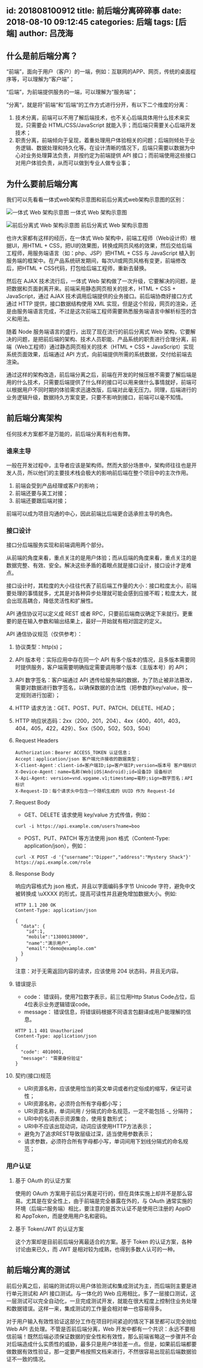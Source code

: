 id: 201808100912
title: 前后端分离碎碎事
date: 2018-08-10 09:12:45
categories: 后端
tags: [后端]
author: 吕茂海
------

## 什么是前后端分离？

“前端”，面向于用户（客户）的一端，例如：互联网的APP、网页，传统的桌面程序等，可以理解为“客户端”；

“后端”，为前端提供服务的一端，可以理解为“服务端”；

”分离“，就是将”前端“和”后端“的工作方式进行分开，有以下二个维度的分离：

1. 技术分离，前端可以不用了解后端技术，也不关心后端具体用什么技术来实现，只需要会 HTML/CSS/JavaScript 就能入手；而后端只需要关心后端开发技术；
2. 职责分离，前端倾向于呈现，着重处理用户体验相关的问题；后端则倾处于业务逻辑、数据处理和持久化等。在设计清晰的情况下，后端只需要以数据为中心对业务处理算法负责，并按约定为前端提供 API 接口；而前端使用这些接口对用户体验负责，从而可以做到专业人做专业事；

## 为什么要前后端分离

我们可以先看看一体式web架构示意图和前后分离式web架构示意图的区别：

![一体式 Web 架构示意图](https://img-blog.csdn.net/20180702151255563?watermark/2/text/aHR0cHM6Ly9ibG9nLmNzZG4ubmV0L2Jpbmdkb25nMTM=/font/5a6L5L2T/fontsize/400/fill/I0JBQkFCMA==/dissolve/70)
一体式 Web 架构示意图

![前后分离式 Web 架构示意图](https://img-blog.csdn.net/20180702151404983?watermark/2/text/aHR0cHM6Ly9ibG9nLmNzZG4ubmV0L2Jpbmdkb25nMTM=/font/5a6L5L2T/fontsize/400/fill/I0JBQkFCMA==/dissolve/70)
前后分离式 Web 架构示意图


也许大家都有这样的经历，在一体式 Web 架构中，前端工程师（Web设计师）根据UI，用HTML + CSS，把UI的效果图，转换成网页风格的效果，然后交给后端工程师，用服务端语言（如：php、JSP）把HTML + CSS 与 JavaScript 植入到服务端的框架中。在产品系统研发期间，每次UI或网页风格有变更，前端修改后，把HTML + CSS代码，打包给后端工程师，重新去替换。

然后在 AJAX 技术流行后，一体式 Web 架构做了一次升级，它要解决的问题，是把数据和页面剥离开来。前端采用静态网页相关的技术，HTML + CSS + JavaScript，通过 AJAX 技术调用后端提供的业务接口。前后端协商好接口方式通过 HTTP 提供，接口数据结构使用 XML 实现，但是这个阶段，网页的渲染，还是由服务端语言完成，不过是这次前端工程师需要熟悉服务端语言中解析标签的含义和用法。

随着 Node 服务端语言的盛行，出现了现在流行的前后分离式 Web 架构，它要解决的问题，是把前后端的架构、技术人员职能、产品系统的职责进行合理分离，前端（Web工程师）通过静态网页相关的技术（HTML + CSS + JavaScript）实现系统页面效果，后端通过 API 方式，向前端提供所需的系统数据，交付给前端去渲染。

通过这样的架构改造，前后端分离之后，前端在开发的时候压根不需要了解后端是用的什么技术，只需要后端提供了什么样的接口可以用来做什么事情就好，前端可以根据用户不同时期的体验需求迅速改版，后端对此毫无压力。同理，后端进行的业务逻辑升级，数据持久方案变更，只要不影响到接口，前端可以毫不知情。

## 前后端分离架构

任何技术方案都不是万能的，前后端分离有利也有弊。

### 谁来主导
一般在开发过程中，主导者应该是架构师。然而大部分场景中，架构师往往也是开发人员，所以他们的主要技术栈会极大的影响前后端在整个项目中的主次作用。

1. 前端会受到产品经理或客户的影响；
2. 前端还要与美工对接；
3. 前端还要跟后端对接；

前端可以成为项目沟通的中心，因此前端比后端更合适承担主导的角色。

### 接口设计
接口分后端服务实现和前端调用两个部分。

从前端的角度来看，重点关注的是用户体验；而从后端的角度来看，重点关注的是数据完整、有效、安全。解决这些矛盾的着眼点就是接口设计，接口设计才是难点。

接口设计时，其粒度的大小往往代表了前后端工作量的大小：接口粒度太小，前端要处理的事情就多，尤其是对各种异步处理就可能会感到应接不暇；粒度太大，就会出现高耦合，降低灵活性和扩展性。

API 通信协议可以定义成 REST 或者 RPC，只要前后端商议确定下来就行。更重要的是在输入参数和输出结果上，最好一开始就有相对固定的定义。

API 通信协议规范（仅供参考）：

1. 协议类型：http(s)；
2. API 版本号：实际应用中存在同一个 API 有多个版本的情况，且多版本需要同时提供服务，客户端需要明确指定需要调用哪个版本（主版本号）的 API；
3. API 数字签名：客户端通过 API 透传给服务端的数据，为了防止被非法篡改，需要对数据进行数字签名，以确保数据的合法性（把参数的key/value，按一定规则进行加密）；
4. HTTP 请求方法：GET、POST、PUT、PATCH、DELETE、HEAD；
5. HTTP 响应状态码：2xx（200，201，204）、4xx（400，401，403，404，405，422，429）、5xx（500，502，503，504）
6. Request Headers
	```
	Authorization：Bearer ACCESS_TOKEN 认证信息；
	Accept：application/json 客户端允许接收的数据类型；
	X-Client-Agent：client-id=客户端ID;ip=客户端IP;version=版本号 客户端标识
	X-Device-Agent：name=名称(Web|iOS|Android);id=设备ID 设备标识
	X-Api-Agent: version=vnd.vpgame.v1;timestamp=毫秒;sign=数字签名；API标识
	X-Request-ID：每个请求头中包含一个随机生成的 UUID 作为 Request-Id
	```
	
7. Request Body

	* GET、DELETE 请求使用 key/value 方式传值，例如：
	```
	curl -i https://api.example.com/users?name=boo
	```
	* POST、PUT、PATCH 等方法使用 json 格式（Content-Type: application/json），例如：
	
	```
	curl -X POST -d '{"username":"Dipper","address":"Mystery Shack"}' https://api.example.com/role
	```

8. Response Body

	响应内容格式为 json 格式，并且以字面编码多字节 Unicode 字符，避免中文被转换成 \uXXXX 的形式，提高可读性并且避免增加数据大小。例如:
	
	```
	HTTP 1.1 200 OK
	Content-Type: application/json
	 
	{
	  "data": {
	    "id":1,
	    "mobile":"13800138000",
	    "name":"演示用户",
	    "email":"demo@example.com"
	  }
	}
	```
	注意：对于无需返回内容的请求，应该使用 204 状态码，并且无内容。

9. 错误提示

	* code： 错误码，使用7位数字表示，前三位用Http Status Code占位，后4位表示业务逻辑错误code。
	* message： 错误信息，将错误码根据不同语言包翻译成用户能理解的信息。
	
	```
	HTTP 1.1 401 Unauthorized
	Content-Type: application/json
	 
	{
	  "code": 4010001,
	  "message": "需要身份验证"
	}
	```

10. 契约(接口)规范

	* URI资源名称，应该使用恰当的英文单词或者约定俗成的缩写，保证可读性；
	* URI资源名称，必须符合所有字母都小写；
	* URI资源名称，单词间用 / 分隔式的命名规范，一定不能包括 -_ 分隔符；
	* URI中的名词表示资源集合，使用复数形式；
	* URI中不应该出现动词，动词应该使用HTTP方法表示；
	* 避免为了追求REST导致层级过深，适当使用参数表示；
	* 请求参数，必须符合所有字母都小写，单词间用下划线分隔式的命名规范；


### 用户认证

1. 基于 OAuth 的认证方案

	使用的 OAuth 方案用于前后分离是可行的，但在具体实施上却并不是那么容易。尤其是在安全性上，由于前端是完全暴露在外的，与 OAuth 通常实施的环境（后端⇌服务端）相比，要注意的是首次认证不是使用已注册的 AppID 和 AppToken，而是使用用户名和密码。

2. 基于 Token/JWT 的认证方案

	这个方案却是目前前后端分离最适合的方案。基于 Token 的认证方案，各种讨论由来已久，而 JWT 是相对较为成熟，也得到多数人认可的一种。

## 前后端分离的测试

前后分离之后，前端的测试将以用户体验测试和集成测试为主，而后端则主要是进行单元测试和 API 接口测试。与一体化的 Web 应用相比，多了一层接口测试，这一层测试可以完全自动化，一旦完成测试开发，就能在很大程度上控制住业务处理和数据错误。这样一来，集成测试的工作量会相对单一也容易得多。

对于用户输入有效性验证这部分工作在项目时间紧迫的情况下甚至都可以完全抛给 Web API 去处理。不管是否前后端分离，Web 开发中都有一个共识：永远不要相信前端！既然后端必须保证数据的安全性和有效性，那么前端省略这一步骤并不会对后端造成什么实质性的威胁，最多只是用户体验差一点。但是，如果前后端都要做数据有效性验证，那一定要严格按照文档来进行，不然很容易出现前后端数据验证不一致的情况。
